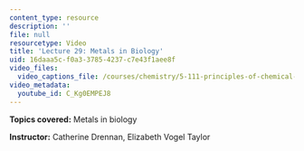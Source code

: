 ```yaml
---
content_type: resource
description: ''
file: null
resourcetype: Video
title: 'Lecture 29: Metals in Biology'
uid: 16daaa5c-f0a3-3785-4237-c7e43f1aee8f
video_files:
  video_captions_file: /courses/chemistry/5-111-principles-of-chemical-science-fall-2008/video-lectures/lecture-29/C_Kg0EMPEJ8.vtt
video_metadata:
  youtube_id: C_Kg0EMPEJ8
---
```


**Topics covered:** Metals in biology

**Instructor:** Catherine Drennan, Elizabeth Vogel Taylor